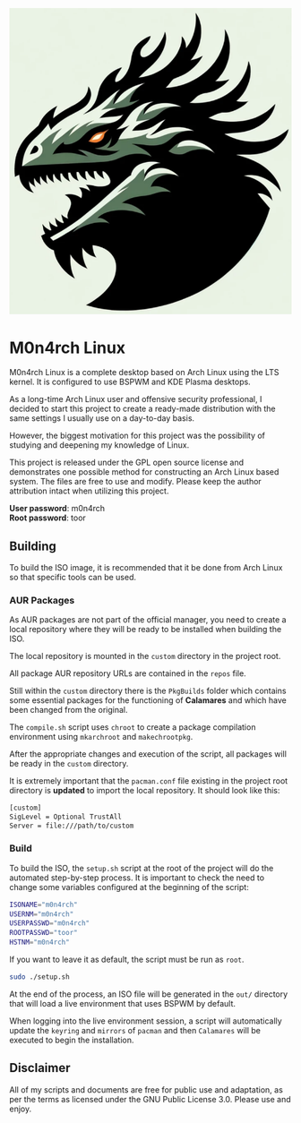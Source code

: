![M0n4rch](https://raw.githubusercontent.com/h41stur/m0n4rch/main/etc/calamares/branding/m0n4rch/logo.png)

# M0n4rch Linux

M0n4rch Linux is a complete desktop based on Arch Linux using the LTS kernel. It is configured to use BSPWM and KDE Plasma desktops.

As a long-time Arch Linux user and offensive security professional, I decided to start this project to create a ready-made distribution with the same settings I usually use on a day-to-day basis.

However, the biggest motivation for this project was the possibility of studying and deepening my knowledge of Linux.

This project is released under the GPL open source license and demonstrates one possible method for constructing an Arch Linux based system. The files are free to use and modify. Please keep the author attribution intact when utilizing this project.

**User password**: m0n4rch  
**Root password**: toor


## Building

To build the ISO image, it is recommended that it be done from Arch Linux so that specific tools can be used.

### AUR Packages

As AUR packages are not part of the official manager, you need to create a local repository where they will be ready to be installed when building the ISO.

The local repository is mounted in the `custom` directory in the project root.

All package AUR repository URLs are contained in the `repos` file.

Still within the `custom` directory there is the `PkgBuilds` folder which contains some essential packages for the functioning of **Calamares** and which have been changed from the original.

The `compile.sh` script uses `chroot` to create a package compilation environment using `mkarchroot` and `makechrootpkg`.

After the appropriate changes and execution of the script, all packages will be ready in the `custom` directory.

It is extremely important that the `pacman.conf` file existing in the project root directory is **updated** to import the local repository. It should look like this:

```
[custom]
SigLevel = Optional TrustAll
Server = file:///path/to/custom
```

### Build

To build the ISO, the `setup.sh` script at the root of the project will do the automated step-by-step process. It is important to check the need to change some variables configured at the beginning of the script:

```bash
ISONAME="m0n4rch"
USERNM="m0n4rch"
USERPASSWD="m0n4rch"
ROOTPASSWD="toor"
HSTNM="m0n4rch"
```

If you want to leave it as default, the script must be run as `root`.

```bash
sudo ./setup.sh
```

At the end of the process, an ISO file will be generated in the `out/` directory that will load a live environment that uses BSPWM by default.

When logging into the live environment session, a script will automatically update the `keyring` and `mirrors` of `pacman` and then `Calamares` will be executed to begin the installation.

## Disclaimer

All of my scripts and documents are free for public use and adaptation, as per the terms as licensed under the GNU Public License 3.0. Please use and enjoy.
